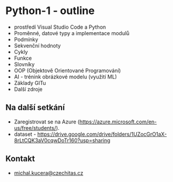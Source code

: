 # Python-1 - outline

- prostředí Visual Studio Code a Python
- Proměnné, datové typy a implementace modulů
- Podmínky
- Sekvenční hodnoty
- Cykly
- Funkce
- Slovníky
- OOP (Objektově Orientované Programování)
- AI - trénink obrázkové modelu (využití ML)
- Základy GITu
- Další zdroje

## Na další setkání
- Zaregistrovat se na Azure (https://azure.microsoft.com/en-us/free/students/).
- dataset - https://drive.google.com/drive/folders/1UZocGrO1aX-8rLtCQK3aV0cqwDoTr160?usp=sharing

## Kontakt
- michal.kucera@czechitas.cz
